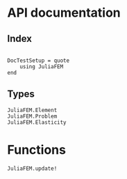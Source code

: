 # API documentation

## Index

```@index
```

```@meta
DocTestSetup = quote
    using JuliaFEM
end
```

## Types

```@docs
JuliaFEM.Element
JuliaFEM.Problem
JuliaFEM.Elasticity
```

# Functions

```@docs
JuliaFEM.update!
```